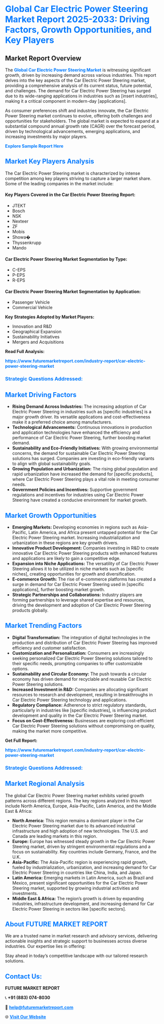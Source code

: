 <h1 style="color: #007BFF;">Global Car Electric Power Steering Market Report 2025-2033: Driving Factors, Growth Opportunities, and Key Players</h1>

<section id="overview">
<h2>Market Report Overview</h2>
<p>The <a href="https://www.futuremarketreport.com/industry-report/car-electric-power-steering-market" style="color: #007BFF; text-decoration: none;"><strong>Global Car Electric Power Steering Market</strong></a> is witnessing significant growth, driven by increasing demand across various industries. This report delves into the key aspects of the Car Electric Power Steering market, providing a comprehensive analysis of its current status, future potential, and challenges. The demand for Car Electric Power Steering has surged due to its wide-ranging applications in industries such as [insert industries], making it a critical component in modern-day [applications].</p>
<p>As consumer preferences shift and industries innovate, the Car Electric Power Steering market continues to evolve, offering both challenges and opportunities for stakeholders. The global market is expected to expand at a substantial compound annual growth rate (CAGR) over the forecast period, driven by technological advancements, emerging applications, and increasing investments by major players.</p>
</section>

<section id="overview">
<p><a href="https://www.futuremarketreport.com/request-sample/reportId=89994" style="color: #007BFF; text-decoration: none;"><strong>Explore Sample Report Here</strong></a></p>
</section>

<section id="key-players">
<h2 style="color: #007BFF;">Market Key Players Analysis</h2>
<p>The Car Electric Power Steering market is characterized by intense competition among key players striving to capture a larger market share. Some of the leading companies in the market include:</p>
<h4>Key Players Covered in the Car Electric Power Steering Report:</h4>
<ul><li>JTEKT</li><li>Bosch</li><li>NSK</li><li>Nexteer</li><li>ZF</li><li>Mobis</li><li>Showa�</li><li>Thyssenkrupp</li><li>Mando</li></ul>
<h4>Car Electric Power Steering Market Segmentation by Type:</h4>
<ul><li>C-EPS</li><li>P-EPS</li><li>R-EPS</li></ul>

<h4>Car Electric Power Steering Market Segmentation by Application:</h4>
<ul><li>Passenger Vehicle</li><li>Commercial Vehicle</li></ul>
<p><strong>Key Strategies Adopted by Market Players:</strong></p>
<ul>
<li>Innovation and R&D</li>
<li>Geographical Expansion</li>
<li>Sustainability Initiatives</li>
<li>Mergers and Acquisitions</li>
</ul>
</section>

<section>
<p><strong>Read Full Analysis: </strong></p><a href="https://www.futuremarketreport.com/industry-report/car-electric-power-steering-market" style="color: #007BFF; text-decoration: none;"><strong>https://www.futuremarketreport.com/industry-report/car-electric-power-steering-market</strong></a>
<h3 style="color: #007BFF;">Strategic Questions Addressed:</h3>
</section>

<section id="driving-factors">
<h2 style="color: #007BFF;">Market Driving Factors</h2>
<ul>
<li><strong>Rising Demand Across Industries:</strong> The increasing adoption of Car Electric Power Steering in industries such as [specific industries] is a major growth driver. Its versatile applications and cost-effectiveness make it a preferred choice among manufacturers.</li>
<li><strong>Technological Advancements:</strong> Continuous innovations in production and application technologies have enhanced the efficiency and performance of Car Electric Power Steering, further boosting market demand.</li>
<li><strong>Sustainability and Eco-Friendly Initiatives:</strong> With growing environmental concerns, the demand for sustainable Car Electric Power Steering solutions has surged. Companies are investing in eco-friendly variants to align with global sustainability goals.</li>
<li><strong>Growing Population and Urbanization:</strong> The rising global population and rapid urbanization have increased the demand for [specific products], where Car Electric Power Steering plays a vital role in meeting consumer needs.</li>
<li><strong>Government Policies and Incentives:</strong> Supportive government regulations and incentives for industries using Car Electric Power Steering have created a conducive environment for market growth.</li>
</ul>
</section>

<section id="growth-opportunities">
<h2 style="color: #007BFF;">Market Growth Opportunities</h2>
<ul>
<li><strong>Emerging Markets:</strong> Developing economies in regions such as Asia-Pacific, Latin America, and Africa present untapped potential for the Car Electric Power Steering market. Increasing industrialization and urbanization in these regions are key growth drivers.</li>
<li><strong>Innovative Product Development:</strong> Companies investing in R&D to create innovative Car Electric Power Steering products with enhanced features and applications are likely to gain a competitive edge.</li>
<li><strong>Expansion into Niche Applications:</strong> The versatility of Car Electric Power Steering allows it to be utilized in niche markets such as [specific niches], creating opportunities for growth and diversification.</li>
<li><strong>E-commerce Growth:</strong> The rise of e-commerce platforms has created a surge in demand for Car Electric Power Steering used in [specific applications], further boosting market growth.</li>
<li><strong>Strategic Partnerships and Collaborations:</strong> Industry players are forming partnerships to leverage shared expertise and resources, driving the development and adoption of Car Electric Power Steering products globally.</li>
</ul>
</section>

<section id="trending-factors">
<h2 style="color: #007BFF;">Market Trending Factors</h2>
<ul>
<li><strong>Digital Transformation:</strong> The integration of digital technologies in the production and distribution of Car Electric Power Steering has improved efficiency and customer satisfaction.</li>
<li><strong>Customization and Personalization:</strong> Consumers are increasingly seeking personalized Car Electric Power Steering solutions tailored to their specific needs, prompting companies to offer customizable options.</li>
<li><strong>Sustainability and Circular Economy:</strong> The push towards a circular economy has driven demand for recyclable and reusable Car Electric Power Steering solutions.</li>
<li><strong>Increased Investment in R&D:</strong> Companies are allocating significant resources to research and development, resulting in breakthroughs in Car Electric Power Steering technology and applications.</li>
<li><strong>Regulatory Compliance:</strong> Adherence to strict regulatory standards, particularly in industries like [specific industries], is influencing product development and quality in the Car Electric Power Steering market.</li>
<li><strong>Focus on Cost-Effectiveness:</strong> Businesses are exploring cost-efficient Car Electric Power Steering solutions without compromising on quality, making the market more competitive.</li>
</ul>
</section>

<section>
<p><strong>Get Full Report: </strong></p><a href="https://www.futuremarketreport.com/industry-report/car-electric-power-steering-market" style="color: #007BFF; text-decoration: none;"><strong>https://www.futuremarketreport.com/industry-report/car-electric-power-steering-market</strong></a>
<h3 style="color: #007BFF;">Strategic Questions Addressed:</h3>
</section>


<section id="regional-analysis">
<h2 style="color: #007BFF;">Market Regional Analysis</h2>
<p>The global Car Electric Power Steering market exhibits varied growth patterns across different regions. The key regions analyzed in this report include North America, Europe, Asia-Pacific, Latin America, and the Middle East & Africa:</p>
<ul>
<li><strong>North America:</strong> This region remains a dominant player in the Car Electric Power Steering market due to its advanced industrial infrastructure and high adoption of new technologies. The U.S. and Canada are leading markets in this region.</li>
<li><strong>Europe:</strong> Europe has witnessed steady growth in the Car Electric Power Steering market, driven by stringent environmental regulations and a focus on sustainability. Key countries include Germany, France, and the U.K.</li>
<li><strong>Asia-Pacific:</strong> The Asia-Pacific region is experiencing rapid growth, fueled by industrialization, urbanization, and increasing demand for Car Electric Power Steering in countries like China, India, and Japan.</li>
<li><strong>Latin America:</strong> Emerging markets in Latin America, such as Brazil and Mexico, present significant opportunities for the Car Electric Power Steering market, supported by growing industrial activities and investments.</li>
<li><strong>Middle East & Africa:</strong> The region’s growth is driven by expanding industries, infrastructure development, and increasing demand for Car Electric Power Steering in sectors like [specific sectors].</li>
</ul>
</section>

<footer>
<h2 style="color: #007BFF;">About FUTURE MARKET REPORT</h2>
<p>We are a trusted name in market research and advisory services, delivering actionable insights and strategic support to businesses across diverse industries. Our expertise lies in offering:</p>

<p>Stay ahead in today’s competitive landscape with our tailored research solutions.</p>

<h2 style="color: #007BFF;">Contact Us:</h2>
<p><strong>FUTURE MARKET REPORT</strong></p>
<p>📞 <strong>+91 (883) 074-8030</strong></p>
<p>📧 <strong><a href="mailto:help@futuremarketreport.com" style="color: #007BFF;">help@futuremarketreport.com</a></strong></p>
<p>🌐 <strong><a href="https://www.futuremarketreport.com/" style="color: #007BFF;">Visit Our Website</a></strong></p>
</footer>